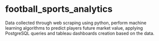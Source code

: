# football_sports_analytics
Data collected through web scraping using python, perform machine learning algorithms to predict players future market value, applying PostgreSQL queries and tableau dashboards creation based on the data.
